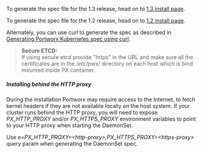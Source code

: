 To generate the spec file for the 1.3 release, head on to [1.3 install page](https://install.portworx.com).

To generate the spec file for the 1.2 release, head on to [1.2 install page](https://install.portworx.com/v1.2).


Alternately, you can use curl to generate the spec as described in [Generating Portworx Kubernetes spec using curl](/scheduler/kubernetes/px-k8s-spec-curl.html).

>**Secure ETCD:**<br/> If using secure etcd provide "https" in the URL and make sure all the certificates are in the _/etc/pwx/_ directory on each host which is bind mounted inside PX container.


##### Installing behind the HTTP proxy

During the installation Portworx may require access to the Internet, to fetch kernel headers if they are not available locally on the host system.  If your cluster runs behind the HTTP proxy, you will need to expose _PX\_HTTP\_PROXY_ and/or _PX\_HTTPS\_PROXY_ environment variables to point to your HTTP proxy when starting the DaemonSet. 

Use _e=PX\_HTTP\_PROXY=\<http-proxy>,PX\_HTTPS\_PROXY=\<https-proxy>_ query param when generating the DaemonSet spec.
